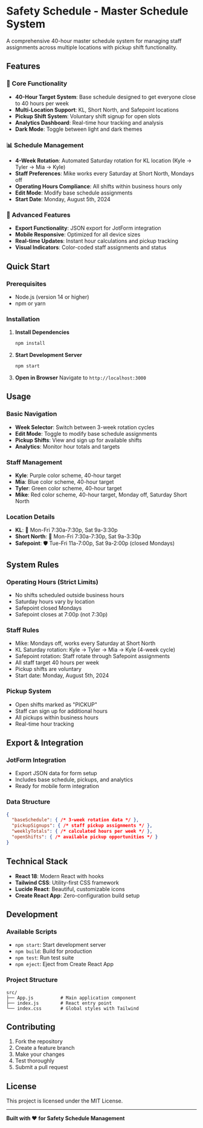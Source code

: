 # Safety Schedule - Master Schedule System

A comprehensive 40-hour master schedule system for managing staff assignments across multiple locations with pickup shift functionality.

## Features

### 🎯 Core Functionality
- **40-Hour Target System**: Base schedule designed to get everyone close to 40 hours per week
- **Multi-Location Support**: KL, Short North, and Safepoint locations
- **Pickup Shift System**: Voluntary shift signup for open slots
- **Analytics Dashboard**: Real-time hour tracking and analysis
- **Dark Mode**: Toggle between light and dark themes

### 📊 Schedule Management
- **4-Week Rotation**: Automated Saturday rotation for KL location (Kyle → Tyler → Mia → Kyle)
- **Staff Preferences**: Mike works every Saturday at Short North, Mondays off
- **Operating Hours Compliance**: All shifts within business hours only
- **Edit Mode**: Modify base schedule assignments
- **Start Date**: Monday, August 5th, 2024

### 🚀 Advanced Features
- **Export Functionality**: JSON export for JotForm integration
- **Mobile Responsive**: Optimized for all device sizes
- **Real-time Updates**: Instant hour calculations and pickup tracking
- **Visual Indicators**: Color-coded staff assignments and status

## Quick Start

### Prerequisites
- Node.js (version 14 or higher)
- npm or yarn

### Installation

1. **Install Dependencies**
   ```bash
   npm install
   ```

2. **Start Development Server**
   ```bash
   npm start
   ```

3. **Open in Browser**
   Navigate to `http://localhost:3000`

## Usage

### Basic Navigation
- **Week Selector**: Switch between 3-week rotation cycles
- **Edit Mode**: Toggle to modify base schedule assignments
- **Pickup Shifts**: View and sign up for available shifts
- **Analytics**: Monitor hour totals and targets

### Staff Management
- **Kyle**: Purple color scheme, 40-hour target
- **Mia**: Blue color scheme, 40-hour target  
- **Tyler**: Green color scheme, 40-hour target
- **Mike**: Red color scheme, 40-hour target, Monday off, Saturday Short North

### Location Details
- **KL**: 🏢 Mon-Fri 7:30a-7:30p, Sat 9a-3:30p
- **Short North**: 🌆 Mon-Fri 7:30a-7:30p, Sat 9a-3:30p
- **Safepoint**: 🛡️ Tue-Fri 11a-7:00p, Sat 9a-2:00p (closed Mondays)

## System Rules

### Operating Hours (Strict Limits)
- No shifts scheduled outside business hours
- Saturday hours vary by location
- Safepoint closed Mondays
- Safepoint closes at 7:00p (not 7:30p)

### Staff Rules
- Mike: Mondays off, works every Saturday at Short North
- KL Saturday rotation: Kyle → Tyler → Mia → Kyle (4-week cycle)
- Safepoint rotation: Staff rotate through Safepoint assignments
- All staff target 40 hours per week
- Pickup shifts are voluntary
- Start date: Monday, August 5th, 2024

### Pickup System
- Open shifts marked as "PICKUP"
- Staff can sign up for additional hours
- All pickups within business hours
- Real-time hour tracking

## Export & Integration

### JotForm Integration
- Export JSON data for form setup
- Includes base schedule, pickups, and analytics
- Ready for mobile form integration

### Data Structure
```json
{
  "baseSchedule": { /* 3-week rotation data */ },
  "pickupSignups": { /* staff pickup assignments */ },
  "weeklyTotals": { /* calculated hours per week */ },
  "openShifts": { /* available pickup opportunities */ }
}
```

## Technical Stack

- **React 18**: Modern React with hooks
- **Tailwind CSS**: Utility-first CSS framework
- **Lucide React**: Beautiful, customizable icons
- **Create React App**: Zero-configuration build setup

## Development

### Available Scripts
- `npm start`: Start development server
- `npm build`: Build for production
- `npm test`: Run test suite
- `npm eject`: Eject from Create React App

### Project Structure
```
src/
├── App.js          # Main application component
├── index.js        # React entry point
└── index.css       # Global styles with Tailwind
```

## Contributing

1. Fork the repository
2. Create a feature branch
3. Make your changes
4. Test thoroughly
5. Submit a pull request

## License

This project is licensed under the MIT License.

---

**Built with ❤️ for Safety Schedule Management** 